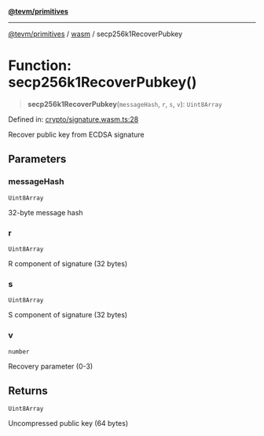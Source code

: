 [**@tevm/primitives**](../../../../README.md)

***

[@tevm/primitives](../../../../globals.md) / [wasm](../README.md) / secp256k1RecoverPubkey

# Function: secp256k1RecoverPubkey()

> **secp256k1RecoverPubkey**(`messageHash`, `r`, `s`, `v`): `Uint8Array`

Defined in: [crypto/signature.wasm.ts:28](https://github.com/evmts/primitives/blob/main/src/crypto/signature.wasm.ts#L28)

Recover public key from ECDSA signature

## Parameters

### messageHash

`Uint8Array`

32-byte message hash

### r

`Uint8Array`

R component of signature (32 bytes)

### s

`Uint8Array`

S component of signature (32 bytes)

### v

`number`

Recovery parameter (0-3)

## Returns

`Uint8Array`

Uncompressed public key (64 bytes)
